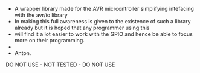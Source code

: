  * A wrapper library made for the AVR micrcontroller simplifying intefacing with the avr/io library
 * In making this full awareness is given to the existence of such a library already but it is hoped that any programmer using this
 * will find it a lot easier to work with the GPIO and hence be able to focus more on their programming.
 *
 * Anton.
 
 DO NOT USE - NOT TESTED - DO NOT USE

